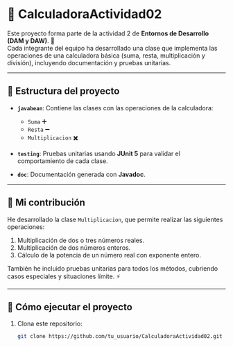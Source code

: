 # 📐 CalculadoraActividad02  
Este proyecto forma parte de la actividad 2 de **Entornos de Desarrollo (DAM y DAW)**. 🚀  
Cada integrante del equipo ha desarrollado una clase que implementa las operaciones de una calculadora básica (suma, resta, multiplicación y división), incluyendo documentación y pruebas unitarias.

---

## 🔧 Estructura del proyecto  
- **`javabean`**: Contiene las clases con las operaciones de la calculadora:  
  - `Suma` ➕  
  - `Resta` ➖  
  - `Multiplicacion` ✖️  

- **`testing`**: Pruebas unitarias usando **JUnit 5** para validar el comportamiento de cada clase.

- **`doc`**: Documentación generada con **Javadoc**.

---

## 📂 Mi contribución  
He desarrollado la clase `Multiplicacion`, que permite realizar las siguientes operaciones:  
1. Multiplicación de dos o tres números reales.  
2. Multiplicación de dos números enteros.  
3. Cálculo de la potencia de un número real con exponente entero.  

También he incluido pruebas unitarias para todos los métodos, cubriendo casos especiales y situaciones límite. ⚡

---

## 🚀 Cómo ejecutar el proyecto  
1. Clona este repositorio:  
   ```bash
   git clone https://github.com/tu_usuario/CalculadoraActividad02.git
